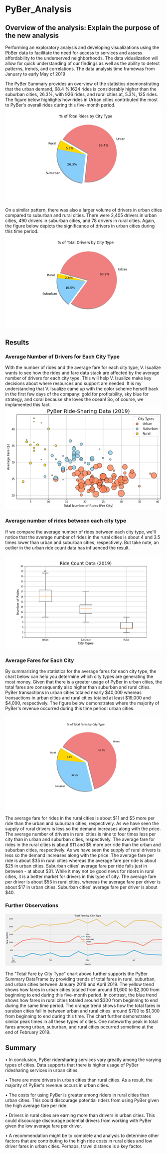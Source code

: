 # PyBer_Analysis
##  Overview of the analysis: Explain the purpose of the new analysis
Performing an exploratory analysis and developing visualizations using the PbBer data to facilitate the need for access to services and assess affordability to the underserved neighborhoods.  The data vidualization will allow for quick understanding of our findings as well as the ability to detect patterns, trends, and correlations.  The data analysis time framewas from January to early May of 2019 

The PyBer Summary provides an overview of the statistics deomonstrating that the urban demand, 68.4 %,1624 rides is considerably higher than the suburban cities, 26.3%, with 926 rides, and rural cities at, 5.3%, 125 rides.  The figure below highlights how rides in Urban cities contributed the most to PyBer's overall rides during this five-month period.
![Fig 6.pgn](https://github.com/jacquie0583/PyBer_Analysis/blob/main/analysis/Fig6.png)

On a similar pattern, there was also a larger volume of drivers in urban cities compared to suburban and rural cities. There were 2,405 drivers in urban cities, 490 drivers in suburban cities, and 78 drivers in rural cities. Again, the figure below depicts the significance of drivers in urban cities during this time period.
![Fig 7.pgn](https://github.com/jacquie0583/PyBer_Analysis/blob/main/analysis/Fig7.png)


##  Results 
###  Average Number of Drivers for Each City Type
With the number of rides and the average fare for each city type, V. Isualize wants to see how the rides and fare data stack are affected by the average number of drivers for each city type. This will help V. Isualize make key decisions about where resources and support are needed.  It is my understanding that V. Isualize came up with the color scheme herself back in the first few days of the company: gold for profitability, sky blue for strategy, and coral because she loves the ocean! So, of course, we implamented this fact.
![Fig %208.pgn](https://github.com/jacquie0583/PyBer_Analysis/blob/main/analysis/Fig%208.png)

###  Average number of rides between each city type
If we compare the average number of rides between each city type, we'll notice that the average number of rides in the rural cities is about 4 and 3.5 times lower than urban and suburban cities, respectively.  But take note, an outlier in the urban ride count data has influenced the result. 

![Fig 2.pgn](https://github.com/jacquie0583/PyBer_Analysis/blob/main/analysis/Fig2.png)

###  Average Fares for Each City 
By summarizing the statistics for the average fares for each city type, the chart below can help you determine which city types are generating the most money.  Given that there is a greater usage of PyBer in urban cities, the total fares are consequently also higher than suburban and rural cities. PyBer transactions in urban cities totaled nearly $40,000 whereas transactions in urban cities and rural cities totaled at least $19,000 and $4,000, respectively. The figure below demonstrates where the majority of PyBer's revenue occurred during this time period: urban cities.

![Fig 6.pgn](https://github.com/jacquie0583/PyBer_Analysis/blob/main/analysis/Fig5.png)

The average fare for rides in the rural cities is about $11 and $5 more per ride than the urban and suburban cities, respectively.  As we have seen the supply of rural drivers is less so the demand increases along with the price.  The average number of drivers in rural cities is nine to four times less per city than in urban and suburban cities, respectively. The average fare for rides in the rural cities is about $11 and $5 more per ride than the urban and suburban cities, respectively.  As we have seen the supply of rural drivers is less so the demand increases along with the price.  The average fare per ride is about $35 in rural cities whereas the average fare per ride is about $25 in urban cities. Suburban cities' average fare per ride falls just in between - at about $31. While it may not be good news for riders in rural cities, it is a better market for drivers in this type of city. The average fare per driver is about $55 in rural cities, whereas the average fare per driver is about $17 in urban cities. Suburban cities' average fare per driver is about $40. 

###  Further Observations
![Fig 6.pgn](https://github.com/jacquie0583/PyBer_Analysis/blob/main/analysis/PyBer_fare_summary.png)

 The "Total Fare by City Type" chart above further supports the PyBer Summary DataFrame by providing trends of total fares in rural, suburban, and urban cities between January 2019 and April 2019. The yellow trend shows how fares in urban cities totaled from around $1,600 to $2,300 from beginning to end during this five-month period. In contrast, the blue trend shows how fares in rural cities totaled around $300 from beginning to end during the same time period. The orange trend shows how the total fares in suruban cities fall in between urban and rural cities: around $700 to $1,300 from beginning to end during this time. The chart further demonstrates similar peak times in all these types of cities. One noteworthy peak in total fares among urban, suburban, and rural cities occurred sometime at the end of February 2019.

##  Summary
 
•	In conclusion, PyBer ridersharing services vary greatly among the varying types of cities.  Data supports that there is higher usage of PyBer ridesharing services in urban cities.

•	There are more drivers in urban cities than rural cities.  As a result, the majority of PyBer's revenue occurs in urban cities.

•	The costs for using PyBer is greater among riders in rural cities than urban cities. This could discourage potential riders from using PyBer given the high average fare per ride.

•	Drivers in rural cities are earning more than drivers in urban cities. This could discourage discourage potential drivers from working with PyBer given the low average fare per driver.

•	A recommendation might be to complete and analysis to determine other factors that are contributing to the high ride costs in rural cities and low driver fares in urban cities. Perhaps, travel distance is a key factor.


